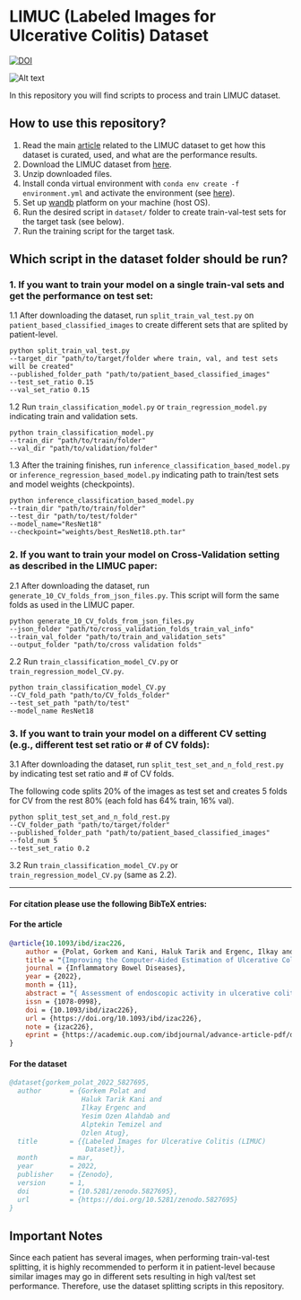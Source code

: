 # LIMUC (Labeled Images for Ulcerative Colitis) Dataset
[![DOI](https://zenodo.org/badge/DOI/10.5281/zenodo.5827695.svg)](https://doi.org/10.5281/zenodo.5827695)

![Alt text](./images/sample_images.png)

In this repository you will find scripts to process and train LIMUC dataset.

## How to use this repository?

1. Read the main [article](https://academic.oup.com/ibdjournal/advance-article-abstract/doi/10.1093/ibd/izac226/6830946?login=false) related to the LIMUC dataset to get how this dataset is curated, used, and what are the performance results.
2. Download the LIMUC dataset from [here](https://zenodo.org/record/5827695#.Yi8GJ3pByUk).
3. Unzip downloaded files.
4. Install conda virtual environment with `conda env create -f environment.yml` and activate the environment (see [here](https://docs.conda.io/projects/conda/en/latest/user-guide/tasks/manage-environments.html#creating-an-environment-from-an-environment-yml-file)).
5. Set up [wandb](https://wandb.ai/) platform on your machine (host OS).
6. Run the desired script in `dataset/` folder to create train-val-test sets for the target task (see below).
7. Run the training script for the target task.


##  Which script in the dataset folder should be run?

### 1. If you want to train your model on a single train-val sets and get the performance on test set:

1.1 After downloading the dataset, run `split_train_val_test.py` on `patient_based_classified_images` to create different sets that are splited by patient-level.  

```
python split_train_val_test.py 
--target_dir "path/to/target/folder where train, val, and test sets will be created" 
--published_folder_path "path/to/patient_based_classified_images" 
--test_set_ratio 0.15 
--val_set_ratio 0.15
```  
1.2 Run `train_classification_model.py` or `train_regression_model.py` indicating train and validation sets.  

```
python train_classification_model.py 
--train_dir "path/to/train/folder" 
--val_dir "path/to/validation/folder"
```

1.3 After the training finishes, run `inference_classification_based_model.py` or `inference_regression_based_model.py` indicating path to train/test sets and model weights (checkpoints).  

```
python inference_classification_based_model.py 
--train_dir "path/to/train/folder" 
--test_dir "path/to/test/folder" 
--model_name="ResNet18"  
--checkpoint="weights/best_ResNet18.pth.tar"
```

### 2. If you want to train your model on Cross-Validation setting as described in the LIMUC paper:

2.1 After downloading the dataset, run `generate_10_CV_folds_from_json_files.py`. This script will form the same folds as used in the LIMUC paper.
```
python generate_10_CV_folds_from_json_files.py
--json_folder "path/to/cross_validation_folds_train_val_info"
--train_val_folder "path/to/train_and_validation_sets"
--output_folder "path/to/cross validation folds"
```

2.2 Run `train_classification_model_CV.py` or `train_regression_model_CV.py`.
```
python train_classification_model_CV.py 
--CV_fold_path "path/to/CV_folds_folder" 
--test_set_path "path/to/test" 
--model_name ResNet18
```

### 3. If you want to train your model on a different CV setting (e.g., different test set ratio or # of CV folds):

3.1 After downloading the dataset, run `split_test_set_and_n_fold_rest.py` by indicating test set ratio and # of CV folds.

The following code splits 20% of the images as test set and creates 5 folds for CV from the rest 80% (each fold has 64% train, 16% val).
```
python split_test_set_and_n_fold_rest.py
--CV_folder_path "path/to/target/folder"
--published_folder_path "path/to/patient_based_classified_images"
--fold_num 5
--test_set_ratio 0.2
```

3.2 Run `train_classification_model_CV.py` or `train_regression_model_CV.py` (same as 2.2).

---
#### For citation please use the following BibTeX entries:
#### For the article

```BibTeX
@article{10.1093/ibd/izac226,
    author = {Polat, Gorkem and Kani, Haluk Tarik and Ergenc, Ilkay and Ozen Alahdab, Yesim and Temizel, Alptekin and Atug, Ozlen},
    title = "{Improving the Computer-Aided Estimation of Ulcerative Colitis Severity According to Mayo Endoscopic Score by Using Regression-Based Deep Learning}",
    journal = {Inflammatory Bowel Diseases},
    year = {2022},
    month = {11},
    abstract = "{ Assessment of endoscopic activity in ulcerative colitis (UC) is important for treatment decisions and monitoring disease progress. However, substantial inter- and intraobserver variability in grading impairs the assessment. Our aim was to develop a computer-aided diagnosis system using deep learning to reduce subjectivity and improve the reliability of the assessment.The cohort comprises 11 276 images from 564 patients who underwent colonoscopy for UC. We propose a regression-based deep learning approach for the endoscopic evaluation of UC according to the Mayo endoscopic score (MES). Five state-of-the-art convolutional neural network (CNN) architectures were used for the performance measurements and comparisons. Ten-fold cross-validation was used to train the models and objectively benchmark them. Model performances were assessed using quadratic weighted kappa and macro F1 scores for full Mayo score classification and kappa statistics and F1 score for remission classification.Five classification-based CNNs used in the study were in excellent agreement with the expert annotations for all Mayo subscores and remission classification according to the kappa statistics. When the proposed regression-based approach was used, (1) the performance of most of the models statistically significantly increased and (2) the same model trained on different cross-validation folds produced more robust results on the test set in terms of deviation between different folds.Comprehensive experimental evaluations show that commonly used classification-based CNN architectures have successful performance in evaluating endoscopic disease activity of UC. Integration of domain knowledge into these architectures further increases performance and robustness, accelerating their translation into clinical use.}",
    issn = {1078-0998},
    doi = {10.1093/ibd/izac226},
    url = {https://doi.org/10.1093/ibd/izac226},
    note = {izac226},
    eprint = {https://academic.oup.com/ibdjournal/advance-article-pdf/doi/10.1093/ibd/izac226/47071389/izac226.pdf},
}
```

#### For the dataset
```BibTeX
@dataset{gorkem_polat_2022_5827695,
  author       = {Gorkem Polat and
                  Haluk Tarik Kani and
                  Ilkay Ergenc and
                  Yesim Ozen Alahdab and
                  Alptekin Temizel and
                  Ozlen Atug},
  title        = {{Labeled Images for Ulcerative Colitis (LIMUC) 
                   Dataset}},
  month        = mar,
  year         = 2022,
  publisher    = {Zenodo},
  version      = 1,
  doi          = {10.5281/zenodo.5827695},
  url          = {https://doi.org/10.5281/zenodo.5827695}
}
```


## Important Notes

Since each patient has several images, when performing train-val-test splitting, it is highly
recommended to perform it in patient-level because similar images may go in different sets resulting in high val/test set performance.
Therefore, use the dataset splitting scripts in this repository.

